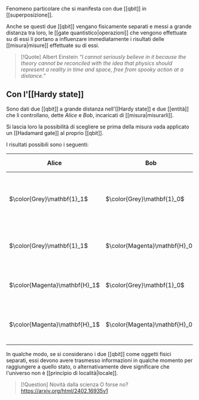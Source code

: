 Fenomeno particolare che si manifesta con due [[qbit]] in [[superposizione]].

Anche se questi due [[qbit]] vengano fisicamente separati e messi a grande distanza tra loro, le [[gate quantistico|operazioni]] che vengono effettuate su di essi li portano a influenzare immediatamente i risultati delle [[misura|misure]] effettuate su di essi.

> [!Quote] Albert Einstein
> _“I cannot seriously believe in it because the theory cannot be reconciled with the idea that physics should represent a reality in time and space, free from spooky action at a distance.”_ 

## Con l'[[Hardy state]]

Sono dati due [[qbit]] a grande distanza nell'[[Hardy state]] e due [[entità]] che li controllano, dette *Alice* e *Bob*, incaricati di [[misura|misurarli]].

Si lascia loro la possibilità di scegliere se prima della misura vada applicato un [[Hadamard gate]] al proprio [[qbit]].

I risultati possibili sono i seguenti:

| Alice                         | Bob                           | Stato (non normalizzato)                                                     | Note                                   |
| ----------------------------- | ----------------------------- | ---------------------------------------------------------------------------- | -------------------------------------- |
| $\color{Grey}\mathbf{1}_1$    | $\color{Grey}\mathbf{1}_0$    | $3 \cdot \ket{00} + 1 \cdot \ket{01} + 1 \cdot  \ket{10} - 1 \cdot \ket{11}$ | Tutti i risultati sono possibili.      |
| $\color{Grey}\mathbf{1}_1$    | $\color{Magenta}\mathbf{H}_0$ | $3 \cdot \ket{00} + 1 \cdot \ket{01} + 1 \cdot \ket{11}$                     | È impossibile il risultato $\ket{10}$. |
| $\color{Magenta}\mathbf{H}_1$ | $\color{Grey}\mathbf{1}_0$    | $3 \cdot \ket{00} + 1 \cdot \ket{10} + 1 \cdot \ket{11}$                     | È impossibile il risultato $\ket{01}$. |
| $\color{Magenta}\mathbf{H}_1$ | $\color{Magenta}\mathbf{H}_0$ | $1 \cdot \ket{00} + 1 \cdot \ket{01} + 1 \cdot \ket{10}$                     | È impossibile il risultato $\ket{11}$. |

In qualche modo, se si considerano i due [[qbit]] come oggetti fisici separati, essi devono avere trasmesso informazioni in qualche momento per raggiungere a quello stato, o alternativamente deve significare che l'universo non è [[principio di località|locale]].

> [!Question] Novità dalla scienza
> O forse no? https://arxiv.org/html/2402.16935v1
